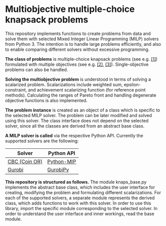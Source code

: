 # Multiobjective multiple-choice knapsack problems

This repository implements functions to create problems from data and solve them with selected Mixed Integer Linear Programming (MILP) solvers from Python 3. The intention is to handle large problems efficiently, and also to enable comparing different solvers without excessive programming.

**The class of problems** is multiple-choice knapsack problems (see e.g. [[1]](https://doi.org/10.1007/978-3-540-24777-7_11)) formulated with multiple objectives (see e.g. [[2]](https://doi.org/10.1007/978-1-4615-5563-6), [[3]](https://doi.org/10.1007/978-3-319-32756-3)). Single-objective problems can also be handled.

**Solving the multiobjective problem** is understood in terms of solving a scalarized problem. Scalarizations include weighted sum, epsilon-constraint, and achievement scalarizing function (for reference point methods). Calculating the ranges of Pareto front and handling degenerate objective functions is also implemented.

**The problem instance** is created as an object of a class which is specific to the selected MILP solver. The problem can be later modified and solved using this solver. The class interface does not depend on the selected solver, since all the classes are derived from an abstract base class. 

**A MILP solver is called** via the respective Python API. Currently the supported solvers are the following:

| Solver | Python API |
|---|---|
| [CBC (Coin OR)](https://en.wikipedia.org/wiki/COIN-OR#CBC) | [Python-MIP](https://python-mip.com/)
| [Gurobi](https://en.wikipedia.org/wiki/Gurobi)| [GurobiPy](https://www.gurobi.com/documentation/9.0/quickstart_mac/the_grb_python_interface_f.html) |

**This repository is structured as follows.** The module knaps_base.py implements the abstract base class, which includes the user interface for creating, modifying the problem and formulating different scalarizations. For each of the supported solvers, a separate module represents the derived class, which adds functions to work with this solver. In order to use this library, import the specific module corresponding to the selected solver. In order to understand the user interface and inner workings, read the base module.
